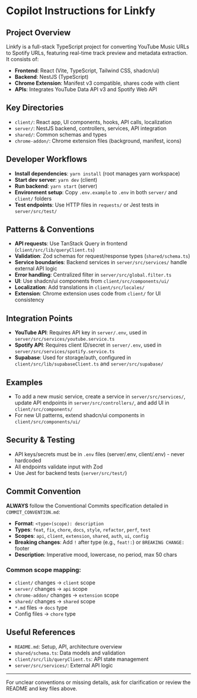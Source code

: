 # Copilot Instructions for Linkfy

## Project Overview

Linkfy is a full-stack TypeScript project for converting YouTube Music URLs to Spotify URLs, featuring real-time track preview and metadata extraction. It consists of:

- **Frontend**: React (Vite, TypeScript, Tailwind CSS, shadcn/ui)
- **Backend**: NestJS (TypeScript)
- **Chrome Extension**: Manifest v3 compatible, shares code with client
- **APIs**: Integrates YouTube Data API v3 and Spotify Web API

## Key Directories

- `client/`: React app, UI components, hooks, API calls, localization
- `server/`: NestJS backend, controllers, services, API integration
- `shared/`: Common schemas and types
- `chrome-addon/`: Chrome extension files (background, manifest, icons)

## Developer Workflows

- **Install dependencies**: `yarn install` (root manages yarn workspace)
- **Start dev server**: `yarn dev` (client)
- **Run backend**: `yarn start` (server)
- **Environment setup**: Copy `.env.example` to `.env` in both `server/` and `client/` folders
- **Test endpoints**: Use HTTP files in `requests/` or Jest tests in `server/src/test/`

## Patterns & Conventions

- **API requests**: Use TanStack Query in frontend (`client/src/lib/queryClient.ts`)
- **Validation**: Zod schemas for request/response types (`shared/schema.ts`)
- **Service boundaries**: Backend services in `server/src/services/` handle external API logic
- **Error handling**: Centralized filter in `server/src/global.filter.ts`
- **UI**: Use shadcn/ui components from `client/src/components/ui/`
- **Localization**: Add translations in `client/src/locales/`
- **Extension**: Chrome extension uses code from `client/` for UI consistency

## Integration Points

- **YouTube API**: Requires API key in `server/.env`, used in `server/src/services/youtube.service.ts`
- **Spotify API**: Requires client ID/secret in `server/.env`, used in `server/src/services/spotify.service.ts`
- **Supabase**: Used for storage/auth, configured in `client/src/lib/supabaseClient.ts` and `server/src/supabase/`

## Examples

- To add a new music service, create a service in `server/src/services/`, update API endpoints in `server/src/controllers/`, and add UI in `client/src/components/`
- For new UI patterns, extend shadcn/ui components in `client/src/components/ui/`

## Security & Testing

- API keys/secrets must be in `.env` files (server/.env, client/.env) - never hardcoded
- All endpoints validate input with Zod
- Use Jest for backend tests (`server/src/test/`)

## Commit Convention

**ALWAYS** follow the Conventional Commits specification detailed in `COMMIT_CONVENTION.md`:

- **Format**: `<type>(scope): description`
- **Types**: `feat`, `fix`, `chore`, `docs`, `style`, `refactor`, `perf`, `test`
- **Scopes**: `api`, `client`, `extension`, `shared`, `auth`, `ui`, `config`
- **Breaking changes**: Add `!` after type (e.g., `feat!:`) or `BREAKING CHANGE:` footer
- **Description**: Imperative mood, lowercase, no period, max 50 chars

### Common scope mapping:
- `client/` changes → `client` scope
- `server/` changes → `api` scope  
- `chrome-addon/` changes → `extension` scope
- `shared/` changes → `shared` scope
- `*.md` files → `docs` type
- Config files → `chore` type

## Useful References

- `README.md`: Setup, API, architecture overview
- `shared/schema.ts`: Data models and validation
- `client/src/lib/queryClient.ts`: API state management
- `server/src/services/`: External API logic

---

For unclear conventions or missing details, ask for clarification or review the README and key files above.
